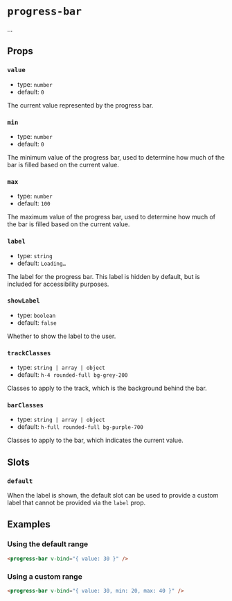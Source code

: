 # `progress-bar`

...

## Props

### `value`

- type: `number`
- default: `0`

The current value represented by the progress bar.

### `min`

- type: `number`
- default: `0`

The minimum value of the progress bar, used to determine how much of the bar is filled based on the current value.

### `max`

- type: `number`
- default: `100`

The maximum value of the progress bar, used to determine how much of the bar is filled based on the current value.

### `label`

- type: `string`
- default: `Loading…`

The label for the progress bar. This label is hidden by default, but is included for accessibility purposes.

### `showLabel`

- type: `boolean`
- default: `false`

Whether to show the label to the user.

### `trackClasses`

- type: `string | array | object`
- default: `h-4 rounded-full bg-grey-200`

Classes to apply to the track, which is the background behind the bar.

### `barClasses`

- type: `string | array | object`
- default: `h-full rounded-full bg-purple-700`

Classes to apply to the bar, which indicates the current value.

## Slots

### `default`

When the label is shown, the default slot can be used to provide a custom label that cannot be provided via the `label` prop.

## Examples

### Using the default range

```html
<progress-bar v-bind="{ value: 30 }" />
```

### Using a custom range

```html
<progress-bar v-bind="{ value: 30, min: 20, max: 40 }" />
```
